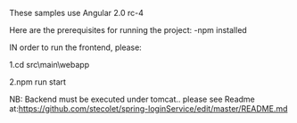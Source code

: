 These samples use Angular 2.0 rc-4


Here are the prerequisites for running the project:
-npm installed

IN order to run the frontend, please:
 
 1.cd src\main\webapp
 
 2.npm run start
 
 NB: Backend must be executed under tomcat.. please see Readme at:https://github.com/stecolet/spring-loginService/edit/master/README.md
